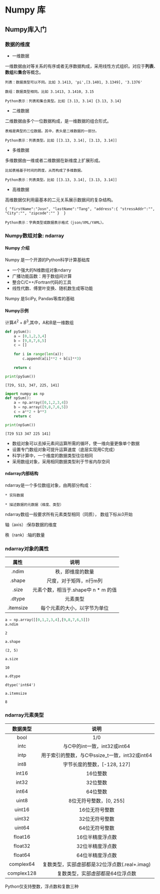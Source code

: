 
# Numpy 库

## Numpy库入门

### 数据的维度

* 一维数据

一维数据由对等关系的有序或者无序数据构成，采用线性方式组织。对应于**列表**、**数组**和**集合**等概念。

    列表：数据类型可以不同。比如 3.1413, 'pi',[3.1401, 3.1349], '3.1376'

    数组：数据类型相同。比如 3.1413, 3.1410, 3.15

    Python表示：列表和集合类型。比如 [3.13, 3.14] {3.13, 3.14}

* 二维数据

二维数据由多个一位数据构成，是一维数据的组合形式。

    表格是典型的二位数据。其中，表头是二维数据的一部分。

    Python表示：列表类型。比如 [[3.13, 3.14], [3.13, 3.14]]

* 多维数据

多维数据由一维或者二维数据在新维度上扩展形成。

    比如表格基于时间的跨度，从而构成了多维数据。

    Python表示：列表类型。比如 [[3.13, 3.14], [3.13, 3.14]]

* 高维数据

高维数据仅利用最基本的二元关系展示数据间的复杂结构。

`
{
 "firstName":"Josn",
 "lastName":"Tang",
 "address":{
              "stressAddr":"",
              "City":"",
              "zipcode":""
            } 
}
`

    Python表示：字典类型或数据表示格式（json/XML/YAML）。

### Numpy数组对象: ndarray

#### Numpy 介绍

Numpy 是一个开源的Python科学计算基础库

* 一个强大的N维数组对象ndarry
* 广播功能函数：用于数组间计算
* 整合C/C++/Fortran代码的工具
* 线性代数、傅里叶变换、随机数生成等功能

Numpy 是SciPy, Pandas等库的基础

#### Numpy示例

计算$A^2 + B^3$,其中，A和B是一维数组


```python
def pySum():
    a = [0,1,2,3,4]
    b = [9,8,7,6,5]
    c = []
    
    for i in range(len(a)):
        c.append(a[i]**2 + b[i]**3)
        
    return c

print(pySum())
```

    [729, 513, 347, 225, 141]



```python
import numpy as np
def npSum():
    a = np.array([0,1,2,3,4])
    b = np.array([9,8,7,6,5])
    c = a**2 + b**3
    return c

print(npSum())
```

    [729 513 347 225 141]


* 数组对象可以去掉元素间运算所需的循环，使一维向量更像单个数据
* 设置专门数组对象可提升运算速度（底层实现用C完成）
* 科学计算中，一个维度的数据类型往往相同
* 采用数组对象，采用相同数据类型利于节省内存空间

#### ndarray内部结构

ndarray是一个多位数组对象，由两部分构成：

    * 实际数据

    * 描述数据的元数据（维度、类型）

ndarray数组一般要求所有元素类型相同（同质）， 数组下标从0开始

轴（axis）:保存数据的维度

秩（rank）:轴的数量

### ndarray对象的属性

属性 | 说明
:---: | :---:
.ndim | 秩，即维度的数量
.shape | 尺度，对于矩阵，n行m列
.size | 元素个数，相当于.shape中 n * m 的值
.dtype | 元素类型
.itemsize | 每个元素的大小，以字节为单位


```python
a = np.array([[0,1,2,3,4],[9,8,7,6,5]])
a.ndim
```




    2




```python
a.shape
```




    (2, 5)




```python
a.size
```




    10




```python
a.dtype
```




    dtype('int64')




```python
a.itemsize
```




    8



### ndarray元素类型

数据类型 | 说明
:---: | :---------:
bool | 1/0
intc | 与C中的int一致，int32或int64
intp | 用于索引的整数，与C中ssize_t一致，int32或int64
int8 | 字节长度的整数，\[-128, 127\]
int16 | 16位整数
int32 | 32位整数
int64 | 64位整数
uint8 | 8位无符号整数，\[0, 255\]
uint16 | 16位无符号整数
uint32 | 32位无符号整数
uint64 | 64位无符号整数
float16 | 16位半精度浮点数
float32 | 32位半精度浮点数
float64 | 64位半精度浮点数
complex64 | 复数类型，实部虚部都是32位浮点数(.real+.imag)
complex128 | 复数类型，实部虚部都是64位浮点数

Python仅支持整数，浮点数和复数三种
